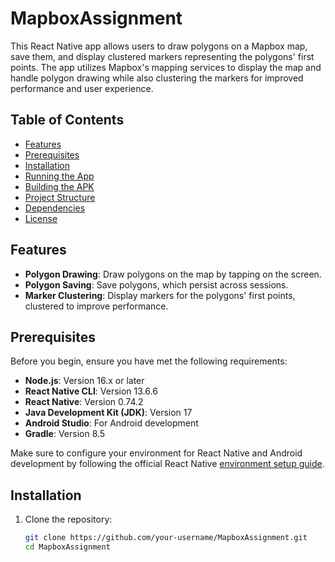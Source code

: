 # MapboxAssignment

This React Native app allows users to draw polygons on a Mapbox map, save them, and display clustered markers representing the polygons' first points. The app utilizes Mapbox's mapping services to display the map and handle polygon drawing while also clustering the markers for improved performance and user experience.

## Table of Contents

- [Features](#features)
- [Prerequisites](#prerequisites)
- [Installation](#installation)
- [Running the App](#running-the-app)
- [Building the APK](#building-the-apk)
- [Project Structure](#project-structure)
- [Dependencies](#dependencies)
- [License](#license)

## Features

- **Polygon Drawing**: Draw polygons on the map by tapping on the screen.
- **Polygon Saving**: Save polygons, which persist across sessions.
- **Marker Clustering**: Display markers for the polygons' first points, clustered to improve performance.

## Prerequisites

Before you begin, ensure you have met the following requirements:

- **Node.js**: Version 16.x or later
- **React Native CLI**: Version 13.6.6
- **React Native**: Version 0.74.2
- **Java Development Kit (JDK)**: Version 17
- **Android Studio**: For Android development
- **Gradle**: Version 8.5

Make sure to configure your environment for React Native and Android development by following the official React Native [environment setup guide](https://reactnative.dev/docs/environment-setup).

## Installation

1. Clone the repository:

   ```bash
   git clone https://github.com/your-username/MapboxAssignment.git
   cd MapboxAssignment
